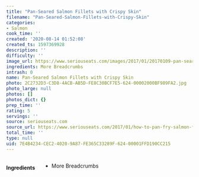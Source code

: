 ```yaml
---
title: "Pan-Seared Salmon Fillets with Crispy Skin"
filename: "Pan-Seared-Salmon-Fillets-with-Crispy-Skin"
categories:
- Salmon
cook_time: ''
created: '2020-08-14 01:52:08'
created_ts: 1597369928
description: ''
difficulty: ''
image_url: https://www.seriouseats.com/images/2017/01/20170109-pan-seared-salmon-01-200x150.jpg
ingredients: More Breadcrumbs
intrash: 0
name: Pan-Seared Salmon Fillets with Crispy Skin
photo: 2C2732D3-C3D8-4ACB-AB5D-FE8C30BCF7E5-624-00002000BF989FA2.jpg
photo_large: null
photos: []
photos_dict: {}
prep_time: ''
rating: 5
servings: ''
source: seriouseats.com
source_url: https://www.seriouseats.com/2017/01/how-to-pan-fry-salmon-fillets.html
total_time: ''
type: null
uid: 7E4B4234-CEC2-4020-9A87-FE365C33289F-624-00001FFD190CC215
---
```

<div class="large-8 medium-7 columns" id="writeup">	</div><!-- #writeup -->
</div><!-- #row-one -->
<div class="row" id="row-two">	<div class="medium-4 small-5 columns"><h4 id="ingredients">Ingredients</h4><div class="box box-ingredients content"><ul>
<li>More Breadcrumbs</li>
</ul>
</div>	</div>	<div class="medium-6 small-7 columns">	</div>